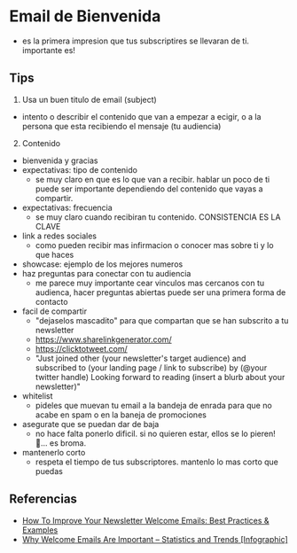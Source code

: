 # Email de Bienvenida

- es la primera impresion que tus subscriptires se llevaran de ti. importante es!

## Tips

1. Usa un buen titulo de email (subject)

- intento o describir el contenido que van a empezar a ecigir, o a la persona que esta recibiendo el mensaje (tu audiencia)

2. Contenido

- bienvenida y gracias
- expectativas: tipo de contenido
    - se muy claro en que es lo que van a recibir. hablar un poco de ti puede ser importante dependiendo del contenido que vayas a compartir.
- expectativas: frecuencia
    - se muy claro cuando recibiran tu contenido. CONSISTENCIA ES LA CLAVE
- link a redes sociales
    - como pueden recibir mas infirmacion o conocer mas sobre ti y lo que haces
- showcase: ejemplo de los mejores numeros
- haz preguntas para conectar con tu audiencia
    - me parece muy importante cear vinculos mas cercanos con tu audienca, hacer preguntas abiertas puede ser una primera forma de contacto
- facil de compartir
    - "dejaselos mascadito" para que compartan que se han subscrito a tu newsletter
    - https://www.sharelinkgenerator.com/
    - https://clicktotweet.com/
    - "Just joined other (your newsletter's target audience) and subscribed to (your landing page / link to subscribe) by (@your twitter handle)
Looking forward to reading (insert a blurb about your newsletter)"
- whitelist
    - pideles que muevan tu email a la bandeja de enrada para que no acabe en spam o en la baneja de promociones
- asegurate que se puedan dar de baja
    - no hace falta ponerlo dificil. si no quieren estar, ellos se lo pieren! 🤣... es broma.
- mantenerlo corto
    - respeta el tiempo de tus subscriptores. mantenlo lo mas corto que puedas


## Referencias

- [How To Improve Your Newsletter Welcome Emails: Best Practices & Examples](https://www.newslettercrew.com/blog/how-to-improve-your-newsletter-welcome-emails-best-practices-examples)
- [Why Welcome Emails Are Important – Statistics and Trends [Infographic]](https://www.invespcro.com/blog/welcome-emails/)